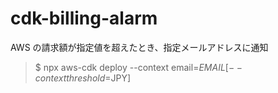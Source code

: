 # cdk-billing-alarm

AWS の請求額が指定値を超えたとき、指定メールアドレスに通知

> $ npx aws-cdk deploy --context email=$EMAIL [--context threshold=$JPY]
